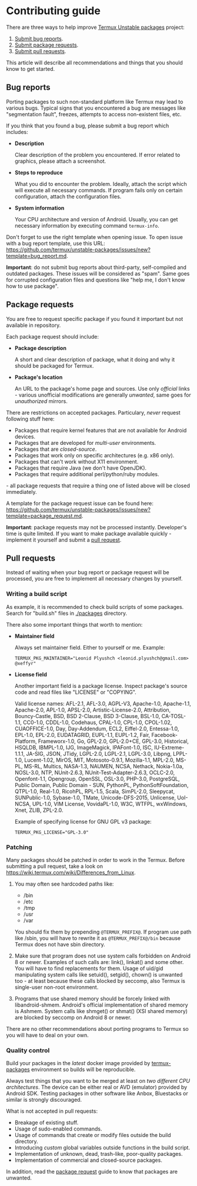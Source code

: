 # Contributing guide

There are three ways to help improve [Termux Unstable packages](https://github.com/termux/unstable-packages) project:

1. [Submit bug reports](#bug-reports).
2. [Submit package requests](#package-requests).
3. [Submit pull requests](#pull-requests).

This article will describe all recommendations and things that you should know to get started.

## Bug reports

Porting packages to such non-standard platform like Termux may lead to various bugs. Typical signs that you encountered a bug are messages like "segmentation fault", freezes, attempts to access non-existent files, etc.

If you think that you found a bug, please submit a bug report which includes:

- **Description**

  Clear description of the problem you encountered. If error related to graphics, please attach a screenshot.

- **Steps to reproduce**

  What you did to encounter the problem. Ideally, attach the script which will execute all necessary commands. If program fails only on certain configuration, attach the configuration files.

- **System information**

  Your CPU architecture and version of Android. Usually, you can get necessary information by executing command `termux-info`.

Don't forget to use the right template when opening issue. To open issue with a bug report template, use this URL: https://github.com/termux/unstable-packages/issues/new?template=bug_report.md.

**Important**: do not submit bug reports about third-party, self-compiled and outdated packages. These issues will be considered as "spam". Same goes for corrupted configuration files and questions like "help me, I don't know how to use package".

## Package requests

You are free to request specific package if you found it important but not available in repository.

Each package request should include:

- **Package description**

  A short and clear description of package, what it doing and why it should be packaged for Termux.

- **Package's location**

  An URL to the package's home page and sources. Use only *official* links - various unofficial modifications are generally *unwanted*, same goes for *unauthorized* mirrors.

There are restrictions on accepted packages. Particulary, *never* request following stuff here:

- Packages that require kernel features that are not available for Android devices.
- Packages that are developed for *multi-user* environments.
- Packages that are *closed-source*.
- Packages that work only on specific architectures (e.g. x86 only).
- Packages that can't work without X11 environment.
- Packages that require Java (we don't have OpenJDK).
- Packages that require additional perl/python/ruby modules.

\- all package requests that require a thing one of listed above will be closed immediately.

A template for the package request issue can be found here: https://github.com/termux/unstable-packages/issues/new?template=package_request.md.

**Important**: package requests may not be processed instantly. Developer's time is quite limited. If you want to make package available quickly - implement it yourself and submit a [pull request](#pull-requests).

## Pull requests

Instead of waiting when your bug report or package request will be processed, you are free to implement all necessary changes by yourself.

### Writing a build script

As example, it is recommended to check build scripts of some packages. Search for "build.sh" files in [./packages](./packages) directory.

There also some important things that worth to mention:

- **Maintainer field**

  Always set maintainer field. Either to yourself or me. Example:
  ```
  TERMUX_PKG_MAINTAINER="Leonid Plyushch <leonid.plyushch@gmail.com> @xeffyr"
  ```

- **License field**

  Another important field is a package license. Inspect package's source code and read files like "LICENSE" or "COPYING".
  
  Valid license names: AFL-2.1, AFL-3.0, AGPL-V3, Apache-1.0, Apache-1.1, Apache-2.0, APL-1.0, APSL-2.0, Artistic-License-2.0, Attribution, Bouncy-Castle, BSD, BSD 2-Clause, BSD 3-Clause, BSL-1.0, CA-TOSL-1.1, CC0-1.0, CDDL-1.0, Codehaus, CPAL-1.0, CPL-1.0, CPOL-1.02, CUAOFFICE-1.0, Day, Day-Addendum, ECL2, Eiffel-2.0, Entessa-1.0, EPL-1.0, EPL-2.0, EUDATAGRID, EUPL-1.1, EUPL-1.2, Fair, Facebook-Platform, Frameworx-1.0, Go, GPL-2.0, GPL-2.0+CE, GPL-3.0, Historical, HSQLDB, IBMPL-1.0, IJG, ImageMagick, IPAFont-1.0, ISC, IU-Extreme-1.1.1, JA-SIG, JSON, JTidy, LGPL-2.0, LGPL-2.1, LGPL-3.0, Libpng, LPPL-1.0, Lucent-1.02, MirOS, MIT, Motosoto-0.9.1, Mozilla-1.1, MPL-2.0, MS-PL, MS-RL, Multics, NASA-1.3, NAUMEN, NCSA, Nethack, Nokia-1.0a, NOSL-3.0, NTP, NUnit-2.6.3, NUnit-Test-Adapter-2.6.3, OCLC-2.0, Openfont-1.1, Opengroup, OpenSSL, OSL-3.0, PHP-3.0, PostgreSQL, Public Domain, Public Domain - SUN, PythonPL, PythonSoftFoundation, QTPL-1.0, Real-1.0, RicohPL, RPL-1.5, Scala, SimPL-2.0, Sleepycat, SUNPublic-1.0, Sybase-1.0, TMate, Unicode-DFS-2015, Unlicense, UoI-NCSA, UPL-1.0, VIM License, VovidaPL-1.0, W3C, WTFPL, wxWindows, Xnet, ZLIB, ZPL-2.0.
  
  Example of specifying license for GNU GPL v3 package:
  ```
  TERMUX_PKG_LICENSE="GPL-3.0"
  ```

### Patching

Many packages should be patched in order to work in the Termux. Before submitting a pull request, take a look on https://wiki.termux.com/wiki/Differences_from_Linux.

1. You may often see hardcoded paths like:

   * /bin
   * /etc
   * /tmp
   * /usr
   * /var

   You should fix them by prepending `@TERMUX_PREFIX@`.
   If program use path like /sbin, you will have to rewrite it as `@TERMUX_PREFIX@/bin` because Termux does not have sbin directory.

2. Make sure that program does not use system calls forbidden on Android 8 or newer. Examples of such calls are: link(), linkat() and some other. You will have to find replacements for them. Usage of uid/gid manipulating system calls like setuid(), setgid(), chown() is unwanted too - at least because these calls blocked by seccomp, also Termux is single-user non-root environment.

3. Programs that use shared memory should be forcely linked with libandroid-shmem. Android's official implementation of shared memory is Ashmem. System calls like shmget() or shmat() (XSI shared memory) are blocked by seccomp on Android 8 or newer.

There are no other recommendations about porting programs to Termux so you will have to deal on your own.

### Quality control

Build your packages in the *latest* docker image provided by [termux-packages](https://github.com/termux/termux-packages) environment so builds will be reproducible.

Always test things that you want to be merged at least on *two different CPU architectures*. The device can be either real or AVD (emulator) provided by Android SDK. Testing packages in other software like Anbox, Bluestacks or similar is strongly discouraged.

What is not accepted in pull requests:

- Breakage of existing stuff.
- Usage of sudo-enabled commands.
- Usage of commands that create or modify files outside the build directory.
- Introducing *custom* global variables outside functions in the build script.
- Implementation of unknown, dead, trash-like, poor-quality packages.
- Implementation of commercial and closed-source packages.

In addition, read the [package request](#package-requests) guide to know that packages are unwanted.
